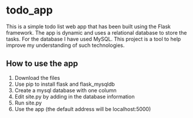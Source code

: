 # todo_app
This is a simple todo list web app that has been built using the Flask framework. The app is dynamic and uses a relational database to store the tasks. For the database I have used MySQL. This project is a tool to help improve my understanding of such technologies.

## How to use the app
1. Download the files
2. Use pip to install flask and flask_mysqldb
3. Create a mysql database with one column
4. Edit site.py by adding in the database information
5. Run site.py
6. Use the app (the default address will be localhost:5000)
